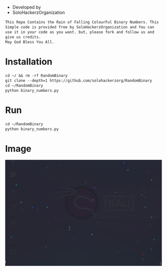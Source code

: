 * Developed by
* SoloHackerzOrganization
```
This Repo Contains the Rain of Falling ColourFul Binary Numbers. This Simple code is provided free by SoloHackerzOrganization and You can use it in your code as you want. but, please fork and follow us and give us credits.
May God Bless You All.
```
# Installation
```
cd ~/ && rm -rf RandomBinary
git clone --depth=1 https://github.com/solohackerzorg/RandomBinary
cd ~/RandomBinary
python binary_numbers.py
```
# Run

```
cd ~/RandomBinary
python binary_numbers.py
```
# Image
<a href="https://github.com/solohackerzorg"><img align="center" title="RandomBinary" alt="RandomBinary" width="1600px" src="randomb.png" /></a>
